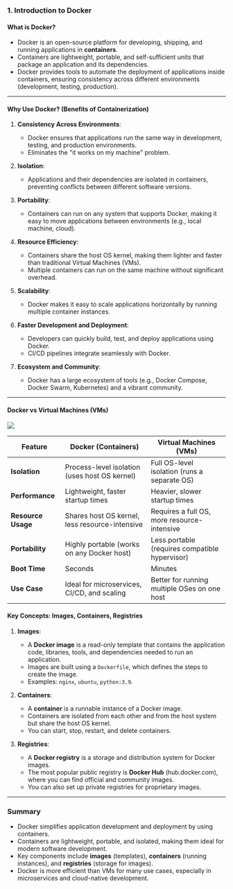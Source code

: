 
### **1. Introduction to Docker**

#### **What is Docker?**
- Docker is an open-source platform for developing, shipping, and running applications in **containers**.
- Containers are lightweight, portable, and self-sufficient units that package an application and its dependencies.
- Docker provides tools to automate the deployment of applications inside containers, ensuring consistency across different environments (development, testing, production).

---

#### **Why Use Docker? (Benefits of Containerization)**
1. **Consistency Across Environments**:
   - Docker ensures that applications run the same way in development, testing, and production environments.
   - Eliminates the "it works on my machine" problem.

2. **Isolation**:
   - Applications and their dependencies are isolated in containers, preventing conflicts between different software versions.

3. **Portability**:
   - Containers can run on any system that supports Docker, making it easy to move applications between environments (e.g., local machine, cloud).

4. **Resource Efficiency**:
   - Containers share the host OS kernel, making them lighter and faster than traditional Virtual Machines (VMs).
   - Multiple containers can run on the same machine without significant overhead.

5. **Scalability**:
   - Docker makes it easy to scale applications horizontally by running multiple container instances.

6. **Faster Development and Deployment**:
   - Developers can quickly build, test, and deploy applications using Docker.
   - CI/CD pipelines integrate seamlessly with Docker.

7. **Ecosystem and Community**:
   - Docker has a large ecosystem of tools (e.g., Docker Compose, Docker Swarm, Kubernetes) and a vibrant community.

---

#### **Docker vs Virtual Machines (VMs)**

![](https://media2.dev.to/dynamic/image/width=800%2Cheight=%2Cfit=scale-down%2Cgravity=auto%2Cformat=auto/https%3A%2F%2Fdev-to-uploads.s3.amazonaws.com%2Fuploads%2Farticles%2F9mlbr5g7cd1h655ftjlm.jpg)

| **Feature**               | **Docker (Containers)**                          | **Virtual Machines (VMs)**                     |
|---------------------------|-------------------------------------------------|-----------------------------------------------|
| **Isolation**             | Process-level isolation (uses host OS kernel)   | Full OS-level isolation (runs a separate OS)  |
| **Performance**           | Lightweight, faster startup times               | Heavier, slower startup times                 |
| **Resource Usage**        | Shares host OS kernel, less resource-intensive  | Requires a full OS, more resource-intensive   |
| **Portability**           | Highly portable (works on any Docker host)      | Less portable (requires compatible hypervisor)|
| **Boot Time**             | Seconds                                         | Minutes                                       |
| **Use Case**              | Ideal for microservices, CI/CD, and scaling     | Better for running multiple OSes on one host  |

#### **Key Concepts: Images, Containers, Registries**

1. **Images**:
   - A **Docker image** is a read-only template that contains the application code, libraries, tools, and dependencies needed to run an application.
   - Images are built using a `Dockerfile`, which defines the steps to create the image.
   - Examples: `nginx`, `ubuntu`, `python:3.9`.

2. **Containers**:
   - A **container** is a runnable instance of a Docker image.
   - Containers are isolated from each other and from the host system but share the host OS kernel.
   - You can start, stop, restart, and delete containers.

3. **Registries**:
   - A **Docker registry** is a storage and distribution system for Docker images.
   - The most popular public registry is **Docker Hub** (hub.docker.com), where you can find official and community images.
   - You can also set up private registries for proprietary images.

---
### **Summary**
- Docker simplifies application development and deployment by using containers.
- Containers are lightweight, portable, and isolated, making them ideal for modern software development.
- Key components include **images** (templates), **containers** (running instances), and **registries** (storage for images).
- Docker is more efficient than VMs for many use cases, especially in microservices and cloud-native development.
